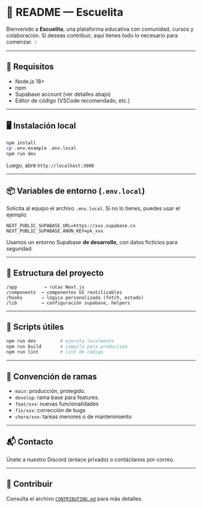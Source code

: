 # 📘 README — Escuelita

Bienvenido a **Escuelita**, una plataforma educativa con comunidad, cursos y colaboración. Si deseas contribuir, aquí tienes todo lo necesario para comenzar. 💡

---

## 🔧 Requisitos

- Node.js 18+
- npm
- Supabase account (ver detalles abajo)
- Editor de código (VSCode recomendado, etc.)

---

## 🖥 Instalación local

```bash
npm install
cp .env.example .env.local
npm run dev
```

Luego, abre `http://localhost:3000`

---

## 📦 Variables de entorno (`.env.local`)

Solicita al equipo el archivo `.env.local`. Si no lo tienes, puedes usar el ejemplo:

```env
NEXT_PUBLIC_SUPABASE_URL=https://xxx.supabase.co
NEXT_PUBLIC_SUPABASE_ANON_KEY=pk_xxx
```

Usamos un entorno Supabase **de desarrollo**, con datos ficticios para seguridad.

---

## 🌿 Estructura del proyecto

```
/app          → rutas Next.js
/components  → componentes UI reutilizables
/hooks       → lógica personalizada (fetch, estado)
/lib         → configuración supabase, helpers
```

---

## 🚀 Scripts útiles

```bash
npm run dev         # ejecuta localmente
npm run build       # compila para producción
npm run lint        # lint de código
```

---

## 🧩 Convención de ramas

- `main`: producción, protegido.
- `develop`: rama base para features.
- `feat/xxx`: nuevas funcionalidades
- `fix/xxx`: corrección de bugs
- `chore/xxx`: tareas menores o de mantenimiento

---

## 📬 Contacto

Únete a nuestro Discord (enlace privado) o contáctanos por correo.

---

## 🤝 Contribuir

Consulta el archivo [`CONTRIBUTING.md`](./CONTRIBUTING.md) para más detalles.

